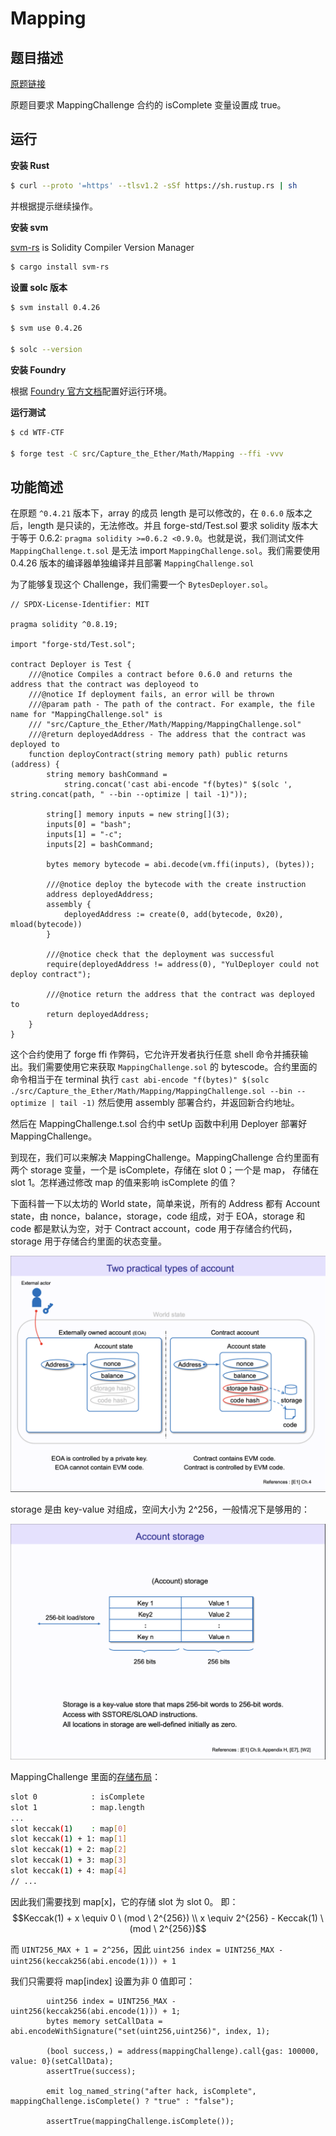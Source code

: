 # Mapping

## 题目描述

[原题链接](https://capturetheether.com/challenges/math/mapping/)

原题目要求 MappingChallenge 合约的 isComplete 变量设置成 true。

## 运行

**安装 Rust**

```sh
$ curl --proto '=https' --tlsv1.2 -sSf https://sh.rustup.rs | sh
```
并根据提示继续操作。

**安装 svm**

[svm-rs](https://github.com/roynalnaruto/svm-rs) is Solidity Compiler Version Manager

```sh
$ cargo install svm-rs
```

**设置 solc 版本**
```sh
$ svm install 0.4.26

$ svm use 0.4.26

$ solc --version
```


**安装 Foundry**

根据 [Foundry 官方文档](https://getfoundry.sh/)配置好运行环境。

**运行测试**

```sh
$ cd WTF-CTF

$ forge test -C src/Capture_the_Ether/Math/Mapping --ffi -vvv
```

## 功能简述

在原题 `^0.4.21` 版本下，array 的成员 length 是可以修改的，在 `0.6.0` 版本之后，length 是只读的，无法修改。并且 forge-std/Test.sol 要求 solidity 版本大于等于 0.6.2: `pragma solidity >=0.6.2 <0.9.0`。也就是说，我们测试文件 `MappingChallenge.t.sol` 是无法 import `MappingChallenge.sol`。我们需要使用 0.4.26 版本的编译器单独编译并且部署 `MappingChallenge.sol`

为了能够复现这个 Challenge，我们需要一个 `BytesDeployer.sol`。
```solidity
// SPDX-License-Identifier: MIT

pragma solidity ^0.8.19;

import "forge-std/Test.sol";

contract Deployer is Test {
    ///@notice Compiles a contract before 0.6.0 and returns the address that the contract was deployeod to
    ///@notice If deployment fails, an error will be thrown
    ///@param path - The path of the contract. For example, the file name for "MappingChallenge.sol" is
    /// "src/Capture_the_Ether/Math/Mapping/MappingChallenge.sol"
    ///@return deployedAddress - The address that the contract was deployed to
    function deployContract(string memory path) public returns (address) {
        string memory bashCommand =
            string.concat('cast abi-encode "f(bytes)" $(solc ', string.concat(path, " --bin --optimize | tail -1)"));

        string[] memory inputs = new string[](3);
        inputs[0] = "bash";
        inputs[1] = "-c";
        inputs[2] = bashCommand;

        bytes memory bytecode = abi.decode(vm.ffi(inputs), (bytes));

        ///@notice deploy the bytecode with the create instruction
        address deployedAddress;
        assembly {
            deployedAddress := create(0, add(bytecode, 0x20), mload(bytecode))
        }

        ///@notice check that the deployment was successful
        require(deployedAddress != address(0), "YulDeployer could not deploy contract");

        ///@notice return the address that the contract was deployed to
        return deployedAddress;
    }
}
```

这个合约使用了 forge ffi 作弊码，它允许开发者执行任意 shell 命令并捕获输出。我们需要使用它来获取 `MappingChallenge.sol` 的 bytescode。合约里面的命令相当于在 terminal 执行 `cast abi-encode "f(bytes)" $(solc ./src/Capture_the_Ether/Math/Mapping/MappingChallenge.sol --bin --optimize | tail -1)` 然后使用 assembly 部署合约，并返回新合约地址。

然后在 MappingChallenge.t.sol 合约中 setUp 函数中利用 Deployer 部署好 MappingChallenge。

到现在，我们可以来解决 MappingChallenge。MappingChallenge 合约里面有两个 storage 变量，一个是 isComplete，存储在 slot 0；一个是 map， 存储在 slot 1。怎样通过修改 map 的值来影响 isComplete 的值？

下面科普一下以太坊的 World state，简单来说，所有的 Address 都有 Account state，由 nonce，balance，storage，code 组成，对于 EOA，storage 和 code 都是默认为空，对于 Contract account，code 用于存储合约代码，storage 用于存储合约里面的状态变量。

![](img/evm_account.png)

storage 是由 key-value 对组成，空间大小为 2^256，一般情况下是够用的：

![](img/account_storage.png)


MappingChallenge 里面的[存储布局](https://docs.soliditylang.org/en/develop/internals/layout_in_storage.html#mappings-and-dynamic-arrays)：

```sh
slot 0            : isComplete
slot 1            : map.length
...
slot keccak(1)    : map[0]
slot keccak(1) + 1: map[1]
slot keccak(1) + 2: map[2]
slot keccak(1) + 3: map[3]
slot keccak(1) + 4: map[4]
// ...
```

因此我们需要找到 map[x]，它的存储 slot 为 slot 0。
即：
$$Keccak(1) + x \equiv 0 \ (mod \ 2^{256}) \\ x \equiv 2^{256} - Keccak(1) \ (mod \ 2^{256})$$

而 `UINT256_MAX + 1 = 2^256`，因此 `uint256 index = UINT256_MAX - uint256(keccak256(abi.encode(1))) + 1`

我们只需要将 map[index] 设置为非 0 值即可：

```solidity
        uint256 index = UINT256_MAX - uint256(keccak256(abi.encode(1))) + 1;
        bytes memory setCallData = abi.encodeWithSignature("set(uint256,uint256)", index, 1);

        (bool success,) = address(mappingChallenge).call{gas: 100000, value: 0}(setCallData);
        assertTrue(success);

        emit log_named_string("after hack, isComplete", mappingChallenge.isComplete() ? "true" : "false");

        assertTrue(mappingChallenge.isComplete());
```

